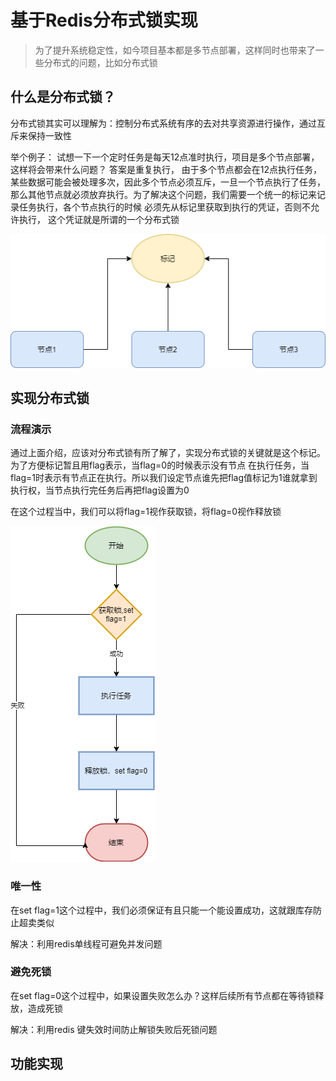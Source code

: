 # 基于Redis分布式锁实现
> 为了提升系统稳定性，如今项目基本都是多节点部署，这样同时也带来了一些分布式的问题，比如分布式锁

## 什么是分布式锁？
分布式锁其实可以理解为：控制分布式系统有序的去对共享资源进行操作，通过互斥来保持一致性

举个例子： 试想一下一个定时任务是每天12点准时执行，项目是多个节点部署，这样将会带来什么问题？ 答案是重复执行，
由于多个节点都会在12点执行任务，某些数据可能会被处理多次，因此多个节点必须互斥，一旦一个节点执行了任务，
那么其他节点就必须放弃执行。为了解决这个问题，我们需要一个统一的标记来记录任务执行，各个节点执行的时候
必须先从标记里获取到执行的凭证，否则不允许执行， 这个凭证就是所谓的一个分布式锁

![](../assets/img/springboot-redis-distributed-lock-example-1.png)

## 实现分布式锁
### 流程演示
通过上面介绍，应该对分布式锁有所了解了，实现分布式锁的关键就是这个标记。为了方便标记暂且用flag表示，当flag=0的时候表示没有节点
在执行任务，当flag=1时表示有节点正在执行。所以我们设定节点谁先把flag值标记为1谁就拿到执行权，当节点执行完任务后再把flag设置为0

在这个过程当中，我们可以将flag=1视作获取锁，将flag=0视作释放锁

![](../assets/img/springboot-redis-distributed-lock-example-2.png)

### 唯一性
在set flag=1这个过程中，我们必须保证有且只能一个能设置成功，这就跟库存防止超卖类似

解决：利用redis单线程可避免并发问题

### 避免死锁
在set flag=0这个过程中，如果设置失败怎么办？这样后续所有节点都在等待锁释放，造成死锁

解决：利用redis 键失效时间防止解锁失败后死锁问题

## 功能实现
